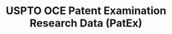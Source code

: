 ---
layout: default
bigquery: https://console.cloud.google.com/bigquery?p=patents-public-data&d=uspto_oce_pair&page=dataset
citation: 'Graham, S. Marco, A., and Miller, A. (2015). “The USPTO Patent Examination
  Research Dataset: A Window on the Process of Patent Examination.”'
contributors: Graham, S. Marco, A., Miller, A.
cost: None
description: The latest version of PatEx (referred to below as the 2020 release) contains
  detailed information on nearly 11.9 million publicly-viewable provisional and non-provisional
  patent applications to the USPTO and over 4.6 million Patent Cooperation Treaty
  (PCT) applications. It is based on data that OCE downloaded from the Patent Examination
  Data System (PEDS) in April, 2021. The PEDS data are sourced from Public PAIR. The
  first time that OCE used PEDS as the basis of PatEx was for the 2019 release. We
  took the PEDS data and organized it into the familiar PatEx data files, which are
  based on the organization of the Public PAIR portal. The data files include information
  on each application’s characteristics, prosecution history, continuation history,
  claims of foreign priority, patent term adjustment history, publication history,
  and correspondence address information.
documentation: 'For the 2019 and later releases, new technical documentation is available
  https://www.uspto.gov/sites/default/files/documents/PatEx-2019-Technical-Doc.pdf


  A document describing the 2014-2017 data sets is available and can be cited as:
  Graham, Stuart J.H. and Marco, Alan C. and Miller, Richard, The USPTO Patent Examination
  Research Dataset: A Window on the Process of Patent Examination (November 30, 2015).
  Available at SSRN: https://ssrn.com/abstract=2702637.'
last_edit: Mon, 04 Apr 2022 19:06:22 GMT
location: https://www.uspto.gov/ip-policy/economic-research/research-datasets/patent-examination-research-dataset-public-pair
maintained_by: EconomicsData@uspto.gov
related_publications: https://ssrn.com/abstract=29956744, https://ssrn.com/abstract=2702637
schema_fields: '[''correspondence_country_code'', ''foreign_parent_date'', ''atty_docket_number'',
  ''patent_issue_date'', ''examiner_name_middle'', ''file_location_date'', ''child_filing_date'',
  ''disposal_type'', ''uspc_subclass'', ''wipo_pub_number'', ''correspondence_postal_code'',
  ''child_application_number'', ''correspondence_name_line_2'', ''correspondence_city'',
  ''inventor_name_middle'', ''invention_title'', ''examiner_art_unit'', ''status_code'',
  ''correspondence_name_line_1'', ''inventor_name_last'', ''examiner_name_first'',
  ''foreign_parent_id'', ''appl_status_code'', ''parent_country'', ''correspondence_street_line_2'',
  ''confirm_number'', ''inventor_country_name'', ''inventor_country_code'', ''parent_filing_date'',
  ''earliest_pgpub_date'', ''application_type'', ''examiner_id'', ''small_entity_indicator'',
  ''continuation_type'', ''recorded_date'', ''correspondence_region_code'', ''parent_application_number'',
  ''inventor_rank'', ''patent_number'', ''correspondence_street_line_1'', ''invention_subject_matter'',
  ''sequence_number'', ''status_description'', ''file_location'', ''parent_country_code'',
  ''earliest_pgpub_number'', ''aia_first_to_file'', ''filing_date'', ''wipo_pub_date'',
  ''appl_status_date'', ''abandon_date'', ''uspc_class'', ''inventor_name_first'',
  ''event_code'', ''application_number'', ''event_description'', ''inventor_region_code'',
  ''inventor_address_type'', ''correspondence_region_name'', ''application_number_pair'',
  ''correspondence_country_name'', ''examiner_name_last'', ''customer_number'']'
shortname: patex
tags:
- patents
- legal
- history
terms_of_use: 'USPTO’s online databases are not designed or intended to be a source
  for bulk downloads of USPTO data when accessed through the website’s interfaces.
  Individuals, companies, IP addresses, or blocks of IP addresses who, in effect,
  deny or decrease service by generating unusually high numbers of database accesses
  (searches, pages, or hits), whether generated manually or in an automated fashion,
  may be denied access to USPTO servers without notice.


  Bulk data products may be separately obtained from the USPTO, either for free or
  at the cost of dissemination. For details, see information on Electronic Bulk Data
  Products: https://www.uspto.gov/learning-and-resources/electronic-bulk-data-products'
title: USPTO OCE Patent Examination Research Data (PatEx)
uuid: 4342caa7-23af-420c-b2f6-6088f133df6a
---